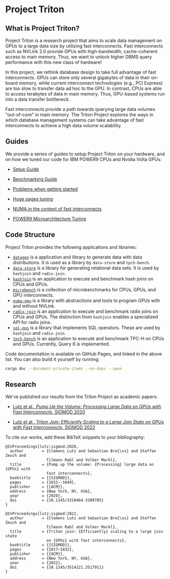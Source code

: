 Project Triton
==============

## What is Project Triton?

Project Triton is a research project that aims to scale data management on GPUs
to a large data size by utilizing fast interconnects. Fast interconnects such
as NVLink 2.0 provide GPUs with high-bandwidth, cache-coherent access to main
memory. Thus, we want to unlock higher DBMS query performance with this new
class of hardware!

In this project, we rethink database design to take full advantage of fast
interconnects. GPUs can store only several gigabytes of data in their on-board
memory, while current interconnect technologies (e.g., PCI Express) are too
slow to transfer data ad hoc to the GPU. In contrast, CPUs are able to access
terabytes of data in main memory. Thus, GPU-based systems run into a data
transfer bottleneck.

Fast interconnects provide a path towards querying large data volumes
"out-of-core" in main memory. The Triton Project explores the ways in which
database management systems can take advantage of fast interconnects to achieve
a high data volume scalability.

## Guides

We provide a series of guides to setup Project Triton on your hardware, and on
how we tuned our code for IBM POWER9 CPUs and Nvidia Volta GPUs:

 * [Setup Guide](./guides/setup.md)

 * [Benchmarking Guide](./guides/benchmarking.md)

 * [Problems when getting started](./guides/problems.md)

 * [Huge pages tuning](./guides/huge_pages.md)

 * [NUMA in the context of fast interconnects](./guides/numa.md)

 * [POWER9 Microarchitecture Tuning](./guides/power9.md)

## Code Structure

Project Triton provides the following applications and libraries:

 * [`datagen`](https://tu-berlin-dima.github.io/fast-interconnects/datagen/index.html)
   is a application and library to generate data with data distributions. It is
   used as a library by `data-store` and `tpch-bench`.
 * [`data-store`](https://tu-berlin-dima.github.io/fast-interconnects/data_store/index.html)
   is a library for generating relational data sets. It is used by `hashjoin`
   and `radix-join`.
 * [`hashjoin`](https://tu-berlin-dima.github.io/fast-interconnects/hashjoin/index.html)
   is an application to execute and benchmark hash joins on CPUs and GPUs.
 * [`microbench`](https://tu-berlin-dima.github.io/fast-interconnects/microbench/index.html)
   is a collection of microbenchmarks for CPUs, GPUs, and GPU interconnects.
 * [`numa-gpu`](https://tu-berlin-dima.github.io/fast-interconnects/numa_gpu/index.html)
   is a library with abstractions and tools to program GPUs with and without
   NVLink.
 * [`radix-join`](https://tu-berlin-dima.github.io/fast-interconnects/radix_join/index.html)
   is an application to execute and benchmark radix joins on CPUs and GPUs. The
   distinction from `hashjoin` enables a specialized API for radix joins.
 * [`sql-ops`](https://tu-berlin-dima.github.io/fast-interconnects/sql_ops/index.html)
   is a library that implements SQL operators. These are used by `hashjoin` and
   `radix-join`.
 * [`tpch-bench`](https://tu-berlin-dima.github.io/fast-interconnects/tpch_bench/index.html)
   is an application to execute and benchmark TPC-H on CPUs and GPUs.
   Currently, Query 6 is implemented.

Code documentation is available on GitHub Pages, and linked in the above list.
You can also build it yourself by running:
```sh
cargo doc --document-private-items --no-deps --open
```

## Research

We've published our results from the Triton Project as academic papers:

 * [Lutz et al., *Pump Up the Volume: Processing Large Data on GPUs with Fast
   Interconnects*, SIGMOD 2020](https://doi.org/10.1145/3318464.3389705)

 * [Lutz et al., *Triton Join: Efficiently Scaling to a Large Join State on
   GPUs with Fast Interconnects*, SIGMOD
   2022](https://doi.org/10.1145/3514221.3517911)

To cite our works, add these BibTeX snippets to your bibliography:

```
@InProceedings{lutz:sigmod:2020,
  author        = {Clemens Lutz and Sebastian Bre{\ss} and Steffen Zeuch and
                  Tilmann Rabl and Volker Markl},
  title         = {Pump up the volume: {Processing} large data on {GPUs} with
                  fast interconnects},
  booktitle     = {{SIGMOD}},
  pages         = {1633--1649},
  publisher     = {{ACM}},
  address       = {New York, NY, USA},
  year          = {2020},
  doi           = {10.1145/3318464.3389705}
}

@InProceedings{lutz:sigmod:2022,
  author        = {Clemens Lutz and Sebastian Bre{\ss} and Steffen Zeuch and
                  Tilmann Rabl and Volker Markl},
  title         = {Triton join: {Efficiently} scaling to a large join state
                  on {GPUs} with fast interconnects},
  booktitle     = {{SIGMOD}},
  pages         = {1017–1032},
  publisher     = {{ACM}},
  address       = {New York, NY, USA},
  year          = {2022},
  doi           = {10.1145/3514221.3517911}
}
```
